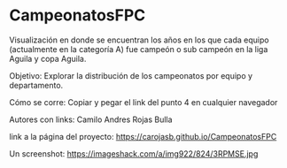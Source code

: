 # CampeonatosFPC
Visualización en donde se encuentran los años en los que cada equipo (actualmente en la categoría A) fue campeón o sub campeón en la liga Aguila y copa Aguila.

Objetivo: Explorar la distribución de los campeonatos por equipo y departamento.

Cómo se corre: Copiar y pegar el link del punto 4 en cualquier navegador

Autores con links: Camilo Andres Rojas Bulla

link a la página del proyecto: https://carojasb.github.io/CampeonatosFPC

Un screenshot: https://imageshack.com/a/img922/824/3RPMSE.jpg
